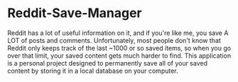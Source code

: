 # Reddit-Save-Manager

Reddit has a lot of useful information on it, and if you're like me, you save A LOT of posts and comments. Unfortunately, most people don't know that Reddit only keeps track of the last ~1000 or so saved items, so when you go over that limit, your saved content gets much harder to find. This application is a personal project designed to permanently save all of your saved content by storing it in a local database on your computer.

